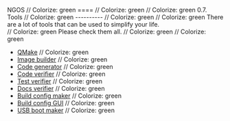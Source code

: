 NGOS                                                                                                                                                                                                     // Colorize: green
====                                                                                                                                                                                                     // Colorize: green
                                                                                                                                                                                                         // Colorize: green
0.7. Tools                                                                                                                                                                                               // Colorize: green
----------                                                                                                                                                                                               // Colorize: green
                                                                                                                                                                                                         // Colorize: green
There are a lot of tools that can be used to simplify your life.<br/>                                                                                                                                    // Colorize: green
Please check them all.                                                                                                                                                                                   // Colorize: green
                                                                                                                                                                                                         // Colorize: green
* [QMake](01.%20QMake/README.md)                                                                                                                                                                         // Colorize: green
* [Image builder](02.%20Image%20builder/README.md)                                                                                                                                                       // Colorize: green
* [Code generator](03.%20Code%20generator/README.md)                                                                                                                                                     // Colorize: green
* [Code verifier](04.%20Code%20verifier/README.md)                                                                                                                                                       // Colorize: green
* [Test verifier](05.%20Test%20verifier/README.md)                                                                                                                                                       // Colorize: green
* [Docs verifier](06.%20Docs%20verifier/README.md)                                                                                                                                                       // Colorize: green
* [Build config maker](07.%20Build%20config%20maker/README.md)                                                                                                                                           // Colorize: green
* [Build config GUI](08.%20Build%20config%20GUI/README.md)                                                                                                                                               // Colorize: green
* [USB boot maker](09.%20USB%20boot%20maker/README.md)                                                                                                                                                   // Colorize: green
